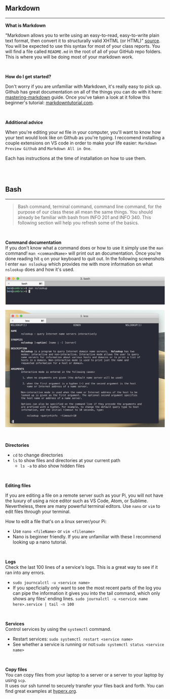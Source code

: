 

## Markdown
---

**What is Markdown**

"Markdown allows you to write using an easy-to-read, easy-to-write plain text format, then convert it to structurally valid XHTML (or HTML)" [source](https://readwrite.com/2012/04/17/why-you-need-to-learn-markdown/). You will be expected to use this syntax for most of your class reports. You will find a file called `README.md` in the root of all of your GitHub repo folders. This is where you will be doing most of your markdown work.

<br>

**How do I get started?**

Don't worry if you are unfamiliar with Markdown, it's really easy to pick up. Github has great documentation on all of the things you can do with it here: [ mastering-markdown](https://guides.github.com/features/mastering-markdown/) guide. Once you've taken a look at it follow this beginner's tutorial: [markdowntutorial.com](https://www.markdowntutorial.com/).

<br>

**Additional advice**

When you're editing your `md` file in your computer, you'll want to know how your text would look like on Github as you're typing. I reccomend installing a couple extensions on VS code in order to make your life easier: `Markdown Preview Github` and `Markdown All in One`.

Each has instructions at the time of installation on how to use them.

<br>
<br>

## Bash
---

> Bash command, terminal command, command line command, for the purpose of our class these all mean the same things. You should already be familiar with bash from INFO 201 and INFO 340. This following section will help you refresh some of the basics.

<br>

**Command documentation** <br>
If you don't know what a command does or how to use it simply use the `man` command! 
`man <commandName>` will print out an documentation. Once you're done reading hit `q` on your keyboard to quit out.  In the following screenshots I enter `man nslookup` which provides me with more information on what `nslookup` does and how it's used.

![man command](img/welcome/man1.png)

![man result](img/welcome/man2.png)

<br>

**Directories**

* `cd` to change directories
* `ls` to show files and directories at your current path
  * `ls -a` to also show hidden files

<br>

**Editing files** 

If you are editing a file on a remote server such as your Pi, you will not have the luxury of using a nice editor such as VS Code, Atom, or Sublime. Nevertheless, there are many powerful terminal editors.
Use `nano` or `vim` to edit files through your terminal.

How to edit a file that's on a linux server/your Pi:

- Use `nano <fileName>` or `vim <filename>`
- Nano is beginner friendly. 
If you are unfamiliar with these I recommend looking up a nano tutorial.

<br>

**Logs** <br>
Check the last 100 lines of a service's logs. This is a great way to see if it ran into any errors. 

* `sudo journcalctl -u <service name>`
* If you specficially only want to see the most recent parts of the log you can pipe the information it gives you into the tail command, which only shows any files' ending lines. `sudo journalctl -u <service name here>.service | tail -n 100`

<br>

**Services** <br>
Control services by using the `systemctl` command.
* Restart services: `sudo systemctl restart <service name>`
* See whether a service is running or not:`sudo systemctl status <service name>`

<br>

**Copy files** <br>
You can copy files from your laptop to a server or a server to your laptop by using `scp`. <br>
It uses our ssh tunnel to securely transfer your files back and forth. You can find great examples at [hyperx.org](http://www.hypexr.org/linux_scp_help.php).